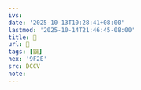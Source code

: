 ```yaml
---
ivs:
date: '2025-10-13T10:28:41+08:00'
lastmod: '2025-10-14T21:46:45-08:00'
title: 􃽒
url: 􃽒
tags: [鼮]
hex: '9F2E'
src: DCCV
note:
---
```

